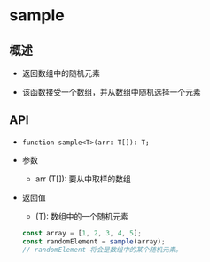 # sample

## 概述

+ 返回数组中的随机元素

+ 该函数接受一个数组，并从数组中随机选择一个元素

## API

+ `function sample<T>(arr: T[]): T;`

+ 参数

  + arr (T[]): 要从中取样的数组

+ 返回值

  + (T): 数组中的一个随机元素

  ```js
  const array = [1, 2, 3, 4, 5];
  const randomElement = sample(array);
  // randomElement 将会是数组中的某个随机元素。
  ```
